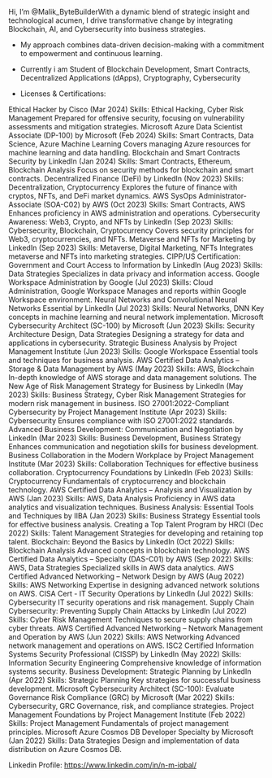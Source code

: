  Hi, I’m @Malik_ByteBuilderWith a dynamic blend of strategic insight and technological acumen, I drive transformative change by integrating Blockchain, AI, and Cybersecurity into business strategies.
- My approach combines data-driven decision-making with a commitment to empowerment and continuous learning.
- Currently i am Student of Blockchain Development, Smart Contracts, Decentralized Applications (dApps), Cryptography, Cybersecurity

-  Licenses & Certifications:

Ethical Hacker by Cisco (Mar 2024)
Skills: Ethical Hacking, Cyber Risk Management
Prepared for offensive security, focusing on vulnerability assessments and mitigation strategies.
Microsoft Azure Data Scientist Associate (DP-100) by Microsoft (Feb 2024)
Skills: Smart Contracts, Data Science, Azure Machine Learning
Covers managing Azure resources for machine learning and data handling.
Blockchain and Smart Contracts Security by LinkedIn (Jan 2024)
Skills: Smart Contracts, Ethereum, Blockchain Analysis
Focus on security methods for blockchain and smart contracts.
Decentralized Finance (DeFi) by LinkedIn (Nov 2023)
Skills: Decentralization, Cryptocurrency
Explores the future of finance with cryptos, NFTs, and DeFi market dynamics.
AWS SysOps Administrator-Associate (SOA-C02) by AWS (Oct 2023)
Skills: Smart Contracts, AWS
Enhances proficiency in AWS administration and operations.
Cybersecurity Awareness: Web3, Crypto, and NFTs by LinkedIn (Sep 2023)
Skills: Cybersecurity, Blockchain, Cryptocurrency
Covers security principles for Web3, cryptocurrencies, and NFTs.
Metaverse and NFTs for Marketing by LinkedIn (Sep 2023)
Skills: Metaverse, Digital Marketing, NFTs
Integrates metaverse and NFTs into marketing strategies.
CIPP/US Certification: Government and Court Access to Information by LinkedIn (Aug 2023)
Skills: Data Strategies
Specializes in data privacy and information access.
Google Workspace Administration by Google (Jul 2023)
Skills: Cloud Administration, Google Workspace
Manages and reports within Google Workspace environment.
Neural Networks and Convolutional Neural Networks Essential by LinkedIn (Jul 2023)
Skills: Neural Networks, DNN
Key concepts in machine learning and neural network implementation.
Microsoft Cybersecurity Architect (SC-100) by Microsoft (Jun 2023)
Skills: Security Architecture Design, Data Strategies
Designing a strategy for data and applications in cybersecurity.
Strategic Business Analysis by Project Management Institute (Jun 2023)
Skills: Google Workspace
Essential tools and techniques for business analysis.
AWS Certified Data Analytics – Storage & Data Management by AWS (May 2023)
Skills: AWS, Blockchain
In-depth knowledge of AWS storage and data management solutions.
The New Age of Risk Management Strategy for Business by LinkedIn (May 2023)
Skills: Business Strategy, Cyber Risk Management
Strategies for modern risk management in business.
ISO 27001:2022-Compliant Cybersecurity by Project Management Institute (Apr 2023)
Skills: Cybersecurity
Ensures compliance with ISO 27001:2022 standards.
Advanced Business Development: Communication and Negotiation by LinkedIn (Mar 2023)
Skills: Business Development, Business Strategy
Enhances communication and negotiation skills for business development.
Business Collaboration in the Modern Workplace by Project Management Institute (Mar 2023)
Skills: Collaboration
Techniques for effective business collaboration.
Cryptocurrency Foundations by LinkedIn (Feb 2023)
Skills: Cryptocurrency
Fundamentals of cryptocurrency and blockchain technology.
AWS Certified Data Analytics – Analysis and Visualization by AWS (Jan 2023)
Skills: AWS, Data Analysis
Proficiency in AWS data analytics and visualization techniques.
Business Analysis: Essential Tools and Techniques by IIBA (Jan 2023)
Skills: Business Strategy
Essential tools for effective business analysis.
Creating a Top Talent Program by HRCI (Dec 2022)
Skills: Talent Management
Strategies for developing and retaining top talent.
Blockchain: Beyond the Basics by LinkedIn (Oct 2022)
Skills: Blockchain Analysis
Advanced concepts in blockchain technology.
AWS Certified Data Analytics – Specialty (DAS-C01) by AWS (Sep 2022)
Skills: AWS, Data Strategies
Specialized skills in AWS data analytics.
AWS Certified Advanced Networking – Network Design by AWS (Aug 2022)
Skills: AWS Networking
Expertise in designing advanced network solutions on AWS.
CISA Cert - IT Security Operations by LinkedIn (Jul 2022)
Skills: Cybersecurity
IT security operations and risk management.
Supply Chain Cybersecurity: Preventing Supply Chain Attacks by LinkedIn (Jul 2022)
Skills: Cyber Risk Management
Techniques to secure supply chains from cyber threats.
AWS Certified Advanced Networking – Network Management and Operation by AWS (Jun 2022)
Skills: AWS Networking
Advanced network management and operations on AWS.
ISC2 Certified Information Systems Security Professional (CISSP) by LinkedIn (May 2022)
Skills: Information Security Engineering
Comprehensive knowledge of information systems security.
Business Development: Strategic Planning by LinkedIn (Apr 2022)
Skills: Strategic Planning
Key strategies for successful business development.
Microsoft Cybersecurity Architect (SC-100): Evaluate Governance Risk Compliance (GRC) by Microsoft (Mar 2022)
Skills: Cybersecurity, GRC
Governance, risk, and compliance strategies.
Project Management Foundations by Project Management Institute (Feb 2022)
Skills: Project Management
Fundamentals of project management principles.
Microsoft Azure Cosmos DB Developer Specialty by Microsoft (Jan 2022)
Skills: Data Strategies
Design and implementation of data distribution on Azure Cosmos DB.

<!---My Linkedin Profile is: https://www.linkedin.com/in/n-m-iqbal/


Malik_ByteBuilder/Malik_ByteBuilder is a ✨ special ✨ repository because its `README.md` (this file) appears on your GitHub profile.
You can click the Preview link to take a look at your changes.
--->
Linkedin Profile: https://www.linkedin.com/in/n-m-iqbal/

